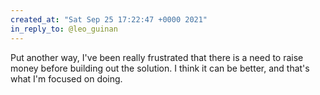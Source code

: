 ```yaml
---
created_at: "Sat Sep 25 17:22:47 +0000 2021"
in_reply_to: @leo_guinan
---
```


Put another way, I've been really frustrated that there is a need to raise money before building out the solution. I think it can be better, and that's what I'm focused on doing.